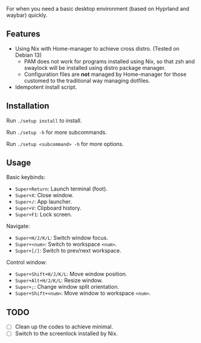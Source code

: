 For when you need a basic desktop environment (based on Hyprland and waybar) quickly.

## Features
- Using Nix with Home-manager to achieve cross distro. (Tested on Debian 13)
  - PAM does not work for programs installed using Nix, so that zsh and swaylock will be installed using distro package manager.
  - Configuration files are **not** managed by Home-manager for those customed to the traditional way managing dotfiles.
- Idempotent install script.

## Installation
Run `./setup install` to install.

Run `./setup -h` for more subcommands.

Run `./setup <subcommand> -h` for more options.

## Usage
Basic keybinds:
- `Super+Return`: Launch terminal (foot).
- `Super+X`: Close window.
- `Super+/`: App launcher.
- `Super+V`: Clipboard history.
- `Super+F1`: Lock screen.

Navigate:
- `Super+H/J/K/L`: Switch window focus.
- `Super+<num>`: Switch to workspace `<num>`.
- `Super+[/]`: Switch to prev/next workspace.

Control window:
- `Super+Shift+H/J/K/L`: Move window position.
- `Super+Alt+H/J/K/L`: Resize window.
- `Super+;`: Change window split orientation.
- `Super+Shift+<num>`: Move window to workspace `<num>`.

## TODO
- [ ] Clean up the codes to achieve minimal.
- [ ] Switch to the screenlock installed by Nix.
